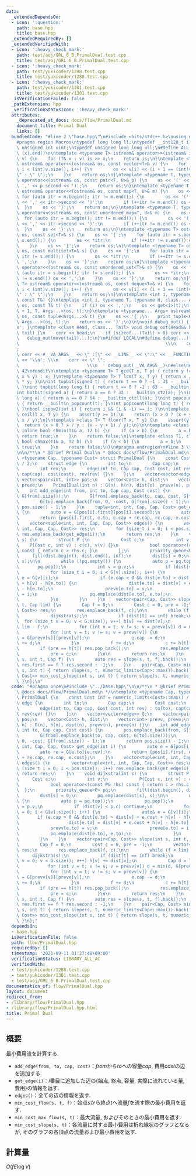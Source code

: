```yaml
---
data:
  _extendedDependsOn:
  - icon: ':question:'
    path: base.hpp
    title: base.hpp
  _extendedRequiredBy: []
  _extendedVerifiedWith:
  - icon: ':heavy_check_mark:'
    path: test/aoj/GRL_6_B.PrimalDual.test.cpp
    title: test/aoj/GRL_6_B.PrimalDual.test.cpp
  - icon: ':heavy_check_mark:'
    path: test/yukicoder/1288.test.cpp
    title: test/yukicoder/1288.test.cpp
  - icon: ':heavy_check_mark:'
    path: test/yukicoder/1301.test.cpp
    title: test/yukicoder/1301.test.cpp
  _isVerificationFailed: false
  _pathExtension: hpp
  _verificationStatusIcon: ':heavy_check_mark:'
  attributes:
    _deprecated_at_docs: docs/flow/PrimalDual.md
    document_title: Primal Dual
    links: []
  bundledCode: "#line 2 \"base.hpp\"\n#include <bits/stdc++.h>\nusing namespace std;\n\
    #pragma region Macros\ntypedef long long ll;\ntypedef __int128_t i128;\ntypedef\
    \ unsigned int uint;\ntypedef unsigned long long ull;\n#define ALL(x) (x).begin(),\
    \ (x).end()\n\ntemplate <typename T> istream& operator>>(istream& is, vector<T>&\
    \ v) {\n    for (T& x : v) is >> x;\n    return is;\n}\ntemplate <typename T>\
    \ ostream& operator<<(ostream& os, const vector<T>& v) {\n    for (int i = 0;\
    \ i < (int)v.size(); i++) {\n        os << v[i] << (i + 1 == (int)v.size() ? \"\
    \" : \" \");\n    }\n    return os;\n}\ntemplate <typename T, typename U> ostream&\
    \ operator<<(ostream& os, const pair<T, U>& p) {\n    os << '(' << p.first <<\
    \ ',' << p.second << ')';\n    return os;\n}\ntemplate <typename T, typename U>\
    \ ostream& operator<<(ostream& os, const map<T, U>& m) {\n    os << '{';\n   \
    \ for (auto itr = m.begin(); itr != m.end();) {\n        os << '(' << itr->first\
    \ << ',' << itr->second << ')';\n        if (++itr != m.end()) os << ',';\n  \
    \  }\n    os << '}';\n    return os;\n}\ntemplate <typename T, typename U> ostream&\
    \ operator<<(ostream& os, const unordered_map<T, U>& m) {\n    os << '{';\n  \
    \  for (auto itr = m.begin(); itr != m.end();) {\n        os << '(' << itr->first\
    \ << ',' << itr->second << ')';\n        if (++itr != m.end()) os << ',';\n  \
    \  }\n    os << '}';\n    return os;\n}\ntemplate <typename T> ostream& operator<<(ostream&\
    \ os, const set<T>& s) {\n    os << '{';\n    for (auto itr = s.begin(); itr !=\
    \ s.end();) {\n        os << *itr;\n        if (++itr != s.end()) os << ',';\n\
    \    }\n    os << '}';\n    return os;\n}\ntemplate <typename T> ostream& operator<<(ostream&\
    \ os, const multiset<T>& s) {\n    os << '{';\n    for (auto itr = s.begin();\
    \ itr != s.end();) {\n        os << *itr;\n        if (++itr != s.end()) os <<\
    \ ',';\n    }\n    os << '}';\n    return os;\n}\ntemplate <typename T> ostream&\
    \ operator<<(ostream& os, const unordered_set<T>& s) {\n    os << '{';\n    for\
    \ (auto itr = s.begin(); itr != s.end();) {\n        os << *itr;\n        if (++itr\
    \ != s.end()) os << ',';\n    }\n    os << '}';\n    return os;\n}\ntemplate <typename\
    \ T> ostream& operator<<(ostream& os, const deque<T>& v) {\n    for (int i = 0;\
    \ i < (int)v.size(); i++) {\n        os << v[i] << (i + 1 == (int)v.size() ? \"\
    \" : \" \");\n    }\n    return os;\n}\n\ntemplate <int i, typename T> void print_tuple(ostream&,\
    \ const T&) {}\ntemplate <int i, typename T, typename H, class... Args> void print_tuple(ostream&\
    \ os, const T& t) {\n    if (i) os << ',';\n    os << get<i>(t);\n    print_tuple<i\
    \ + 1, T, Args...>(os, t);\n}\ntemplate <typename... Args> ostream& operator<<(ostream&\
    \ os, const tuple<Args...>& t) {\n    os << '{';\n    print_tuple<0, tuple<Args...>,\
    \ Args...>(os, t);\n    return os << '}';\n}\n\nvoid debug_out() { cerr << '\\\
    n'; }\ntemplate <class Head, class... Tail> void debug_out(Head&& head, Tail&&...\
    \ tail) {\n    cerr << head;\n    if (sizeof...(Tail) > 0) cerr << \", \";\n \
    \   debug_out(move(tail)...);\n}\n#ifdef LOCAL\n#define debug(...)           \
    \                                                        \\\n    cerr << \" \"\
    ;                                                                     \\\n   \
    \ cerr << #__VA_ARGS__ << \" :[\" << __LINE__ << \":\" << __FUNCTION__ << \"]\"\
    \ << '\\n'; \\\n    cerr << \" \";                                           \
    \                          \\\n    debug_out(__VA_ARGS__)\n#else\n#define debug(...)\
    \ 42\n#endif\n\ntemplate <typename T> T gcd(T x, T y) { return y != 0 ? gcd(y,\
    \ x % y) : x; }\ntemplate <typename T> T lcm(T x, T y) { return x / gcd(x, y)\
    \ * y; }\n\nint topbit(signed t) { return t == 0 ? -1 : 31 - __builtin_clz(t);\
    \ }\nint topbit(long long t) { return t == 0 ? -1 : 63 - __builtin_clzll(t); }\n\
    int botbit(signed a) { return a == 0 ? 32 : __builtin_ctz(a); }\nint botbit(long\
    \ long a) { return a == 0 ? 64 : __builtin_ctzll(a); }\nint popcount(signed t)\
    \ { return __builtin_popcount(t); }\nint popcount(long long t) { return __builtin_popcountll(t);\
    \ }\nbool ispow2(int i) { return i && (i & -i) == i; }\n\ntemplate <class T> T\
    \ ceil(T x, T y) {\n    assert(y >= 1);\n    return (x > 0 ? (x + y - 1) / y :\
    \ x / y);\n}\ntemplate <class T> T floor(T x, T y) {\n    assert(y >= 1);\n  \
    \  return (x > 0 ? x / y : (x - y + 1) / y);\n}\n\ntemplate <class T1, class T2>\
    \ inline bool chmin(T1& a, T2 b) {\n    if (a > b) {\n        a = b;\n       \
    \ return true;\n    }\n    return false;\n}\ntemplate <class T1, class T2> inline\
    \ bool chmax(T1& a, T2 b) {\n    if (a < b) {\n        a = b;\n        return\
    \ true;\n    }\n    return false;\n}\n#pragma endregion\n#line 3 \"flow/PrimalDual.hpp\"\
    \n\n/**\n * @brief Primal Dual\n * @docs docs/flow/PrimalDual.md\n */\ntemplate\
    \ <typename Cap, typename Cost> struct PrimalDual {\n    const Cost inf = numeric_limits<Cost>::max()\
    \ / 2;\n    struct edge {\n        int to;\n        Cap cap;\n        Cost cost;\n\
    \        int rev;\n        edge(int to, Cap cap, Cost cost, int rev) : to(to),\
    \ cap(cap), cost(cost), rev(rev) {}\n    };\n    vector<vector<edge>> G;\n   \
    \ vector<pair<int, int>> pos;\n    vector<Cost> h, dist;\n    vector<int> prevv,\
    \ preve;\n    PrimalDual(int n) : G(n), h(n), dist(n), prevv(n), preve(n) {}\n\
    \    int add_edge(int from, int to, Cap cap, Cost cost) {\n        pos.emplace_back(from,\
    \ G[from].size());\n        G[from].emplace_back(to, cap, cost, G[to].size());\n\
    \        G[to].emplace_back(from, 0, -cost, G[from].size() - 1);\n        return\
    \ pos.size() - 1;\n    }\n    tuple<int, int, Cap, Cap, Cost> get_edge(int i)\
    \ {\n        auto e = G[pos[i].first][pos[i].second];\n        auto re = G[e.to][e.rev];\n\
    \        return {pos[i].first, e.to, e.cap + re.cap, re.cap, e.cost};\n    }\n\
    \    vector<tuple<int, int, Cap, Cap, Cost>> edges() {\n        vector<tuple<int,\
    \ int, Cap, Cap, Cost>> res;\n        for (size_t i = 0; i < pos.size(); i++)\
    \ res.emplace_back(get_edge(i));\n        return res;\n    }\n    void dijkstra(int\
    \ s) {\n        struct P {\n            Cost c;\n            int v;\n        \
    \    P(Cost c, int v) : c(c), v(v) {}\n            bool operator<(const P& rhs)\
    \ const { return c > rhs.c; }\n        };\n        priority_queue<P> pq;\n   \
    \     fill(dist.begin(), dist.end(), inf);\n        dist[s] = 0;\n        pq.emplace(dist[s],\
    \ s);\n\n        while (!pq.empty()) {\n            auto p = pq.top();\n     \
    \       pq.pop();\n            int v = p.v;\n            if (dist[v] < p.c) continue;\n\
    \            for (size_t i = 0; i < G[v].size(); i++) {\n                auto&\
    \ e = G[v][i];\n                if (e.cap > 0 && dist[e.to] > dist[v] + e.cost\
    \ + h[v] - h[e.to]) {\n                    dist[e.to] = dist[v] + e.cost + h[v]\
    \ - h[e.to];\n                    prevv[e.to] = v;\n                    preve[e.to]\
    \ = i;\n                    pq.emplace(dist[e.to], e.to);\n                }\n\
    \            }\n        }\n    }\n    vector<pair<Cap, Cost>> slope(int s, int\
    \ t, Cap lim) {\n        Cap f = 0;\n        Cost c = 0, pre = -1;\n        vector<pair<Cap,\
    \ Cost>> res;\n        res.emplace_back(f, c);\n\n        while (f < lim) {\n\
    \            dijkstra(s);\n            if (dist[t] == inf) break;\n          \
    \  for (size_t v = 0; v < G.size(); v++) h[v] += dist[v];\n            Cap d =\
    \ lim - f;\n            for (int v = t; v != s; v = prevv[v]) d = min(d, G[prevv[v]][preve[v]].cap);\n\
    \            for (int v = t; v != s; v = prevv[v]) {\n                auto& e\
    \ = G[prevv[v]][preve[v]];\n                e.cap -= d;\n                G[v][e.rev].cap\
    \ += d;\n            }\n            f += d;\n            c += h[t] * d;\n    \
    \        if (pre == h[t]) res.pop_back();\n            res.emplace_back(f, c);\n\
    \            pre = c;\n        }\n\n        return res;\n    }\n    Cost min_cost_flow(int\
    \ s, int t, Cap f) {\n        auto res = slope(s, t, f).back();\n        return\
    \ res.first == f ? res.second : -1;\n    }\n    pair<Cap, Cost> min_cost_max_flow(int\
    \ s, int t) { return slope(s, t, numeric_limits<Cap>::max()).back(); }\n    vector<pair<Cap,\
    \ Cost>> min_cost_slope(int s, int t) { return slope(s, t, numeric_limits<Cap>::max());\
    \ }\n};\n"
  code: "#pragma once\n#include \"../base.hpp\"\n\n/**\n * @brief Primal Dual\n *\
    \ @docs docs/flow/PrimalDual.md\n */\ntemplate <typename Cap, typename Cost> struct\
    \ PrimalDual {\n    const Cost inf = numeric_limits<Cost>::max() / 2;\n    struct\
    \ edge {\n        int to;\n        Cap cap;\n        Cost cost;\n        int rev;\n\
    \        edge(int to, Cap cap, Cost cost, int rev) : to(to), cap(cap), cost(cost),\
    \ rev(rev) {}\n    };\n    vector<vector<edge>> G;\n    vector<pair<int, int>>\
    \ pos;\n    vector<Cost> h, dist;\n    vector<int> prevv, preve;\n    PrimalDual(int\
    \ n) : G(n), h(n), dist(n), prevv(n), preve(n) {}\n    int add_edge(int from,\
    \ int to, Cap cap, Cost cost) {\n        pos.emplace_back(from, G[from].size());\n\
    \        G[from].emplace_back(to, cap, cost, G[to].size());\n        G[to].emplace_back(from,\
    \ 0, -cost, G[from].size() - 1);\n        return pos.size() - 1;\n    }\n    tuple<int,\
    \ int, Cap, Cap, Cost> get_edge(int i) {\n        auto e = G[pos[i].first][pos[i].second];\n\
    \        auto re = G[e.to][e.rev];\n        return {pos[i].first, e.to, e.cap\
    \ + re.cap, re.cap, e.cost};\n    }\n    vector<tuple<int, int, Cap, Cap, Cost>>\
    \ edges() {\n        vector<tuple<int, int, Cap, Cap, Cost>> res;\n        for\
    \ (size_t i = 0; i < pos.size(); i++) res.emplace_back(get_edge(i));\n       \
    \ return res;\n    }\n    void dijkstra(int s) {\n        struct P {\n       \
    \     Cost c;\n            int v;\n            P(Cost c, int v) : c(c), v(v) {}\n\
    \            bool operator<(const P& rhs) const { return c > rhs.c; }\n      \
    \  };\n        priority_queue<P> pq;\n        fill(dist.begin(), dist.end(), inf);\n\
    \        dist[s] = 0;\n        pq.emplace(dist[s], s);\n\n        while (!pq.empty())\
    \ {\n            auto p = pq.top();\n            pq.pop();\n            int v\
    \ = p.v;\n            if (dist[v] < p.c) continue;\n            for (size_t i\
    \ = 0; i < G[v].size(); i++) {\n                auto& e = G[v][i];\n         \
    \       if (e.cap > 0 && dist[e.to] > dist[v] + e.cost + h[v] - h[e.to]) {\n \
    \                   dist[e.to] = dist[v] + e.cost + h[v] - h[e.to];\n        \
    \            prevv[e.to] = v;\n                    preve[e.to] = i;\n        \
    \            pq.emplace(dist[e.to], e.to);\n                }\n            }\n\
    \        }\n    }\n    vector<pair<Cap, Cost>> slope(int s, int t, Cap lim) {\n\
    \        Cap f = 0;\n        Cost c = 0, pre = -1;\n        vector<pair<Cap, Cost>>\
    \ res;\n        res.emplace_back(f, c);\n\n        while (f < lim) {\n       \
    \     dijkstra(s);\n            if (dist[t] == inf) break;\n            for (size_t\
    \ v = 0; v < G.size(); v++) h[v] += dist[v];\n            Cap d = lim - f;\n \
    \           for (int v = t; v != s; v = prevv[v]) d = min(d, G[prevv[v]][preve[v]].cap);\n\
    \            for (int v = t; v != s; v = prevv[v]) {\n                auto& e\
    \ = G[prevv[v]][preve[v]];\n                e.cap -= d;\n                G[v][e.rev].cap\
    \ += d;\n            }\n            f += d;\n            c += h[t] * d;\n    \
    \        if (pre == h[t]) res.pop_back();\n            res.emplace_back(f, c);\n\
    \            pre = c;\n        }\n\n        return res;\n    }\n    Cost min_cost_flow(int\
    \ s, int t, Cap f) {\n        auto res = slope(s, t, f).back();\n        return\
    \ res.first == f ? res.second : -1;\n    }\n    pair<Cap, Cost> min_cost_max_flow(int\
    \ s, int t) { return slope(s, t, numeric_limits<Cap>::max()).back(); }\n    vector<pair<Cap,\
    \ Cost>> min_cost_slope(int s, int t) { return slope(s, t, numeric_limits<Cap>::max());\
    \ }\n};"
  dependsOn:
  - base.hpp
  isVerificationFile: false
  path: flow/PrimalDual.hpp
  requiredBy: []
  timestamp: '2021-09-11 01:27:48+09:00'
  verificationStatus: LIBRARY_ALL_AC
  verifiedWith:
  - test/yukicoder/1288.test.cpp
  - test/yukicoder/1301.test.cpp
  - test/aoj/GRL_6_B.PrimalDual.test.cpp
documentation_of: flow/PrimalDual.hpp
layout: document
redirect_from:
- /library/flow/PrimalDual.hpp
- /library/flow/PrimalDual.hpp.html
title: Primal Dual
---
```

## 概要
最小費用流を計算する.

- `add_edge(from, to, cap, cost)`：$from$から$to$への容量$cap$, 費用$cost$の辺を追加する.
- `get_edge(i)`：$i$番目に追加した辺の{始点, 終点, 容量, 実際に流れている量, 費用}の情報を返す.
- `edges()`：全ての辺の情報を返す.
- `min_cost_flow(s, t, f)`：始点$s$から終点$t$へ流量$f$を流す際の最小費用を返す.
- `min_cost_max_flow(s, t)`：最大流量, およびそのときの最小費用を返す.
- `min_cost_slope(s, t)`：各流量に対する最小費用は折れ線状のグラフとなるが, そのグラフの各頂点の流量および最小費用を返す.

## 計算量
$O(fE\log V)$